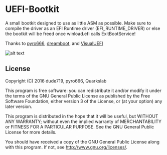 # UEFI-Bootkit

A small bootkit designed to use as little ASM as possible. Make sure to compile the driver as an EFI Runtime driver (EFI_RUNTIME_DRIVER) or else the bootkit will be freed once winload.efi calls ExitBootService!

Thanks to [pyro666](https://github.com/Pyro666), [dreamboot](https://github.com/quarkslab/dreamboot), and [VisualUEFI](https://github.com/ionescu007/VisualUefi)

![alt text](https://i.gyazo.com/8fa42e625ee993ab1bd0ee136076f5ef.png "Bootkit")

## License
Copyright (C) 2016 dude719, pyro666, Quarkslab

This program is free software: you can redistribute it and/or modify
it under the terms of the GNU General Public License as published by
the Free Software Foundation, either version 3 of the License, or
(at your option) any later version.

This program is distributed in the hope that it will be useful,
but WITHOUT ANY WARRANTY; without even the implied warranty of
MERCHANTABILITY or FITNESS FOR A PARTICULAR PURPOSE.  See the
GNU General Public License for more details.

You should have received a copy of the GNU General Public License
along with this program.  If not, see <http://www.gnu.org/licenses/>.
